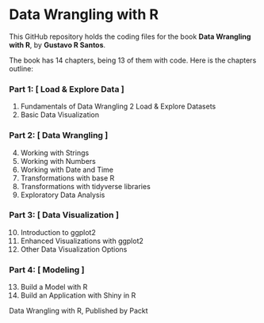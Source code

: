 # Data Wrangling with R

This GitHub repository holds the coding files for the book **Data Wrangling with R**, by **Gustavo R Santos**.

The book has 14 chapters, being 13 of them with code.
Here is the chapters outline:

### Part 1: [ Load & Explore Data ]
1. Fundamentals of Data Wrangling
2	 Load & Explore Datasets
3. Basic Data Visualization

### Part 2: [ Data Wrangling ] 
4. Working with Strings
5. Working with Numbers
6. Working with Date and Time
7. Transformations with base R
8. Transformations with tidyverse libraries
9. Exploratory Data Analysis

### Part 3: [ Data Visualization ] 
10.	Introduction to ggplot2
11.	Enhanced Visualizations with ggplot2
12.	Other Data Visualization Options

### Part 4: [ Modeling ] 
13.	Build a Model with R
14.	Build an Application with Shiny in R



Data Wrangling with R, Published by Packt
